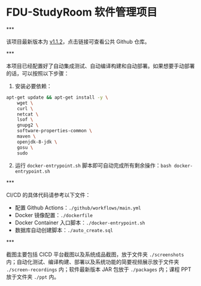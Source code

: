 # FDU-StudyRoom 软件管理项目

\***

该项目最新版本为 [v1.1.2](https://github.com/why-q/SPM-Studyroom)，点击链接可查看公共 Github 仓库。

\***

本项目已经配置好了自动集成测试、自动编译构建和自动部署。如果想要手动部署的话，可以按照以下步骤：

1. 安装必要依赖：

```bash
apt-get update && apt-get install -y \
    wget \
    curl \
    netcat \
    lsof \
    gnupg2 \
    software-properties-common \
    maven \
    openjdk-8-jdk \
    gosu \
    sudo
```

2. 运行 `docker-entrypoint.sh` 脚本即可自动完成所有剩余操作：`bash docker-entrypoint.sh`

\***

CI/CD 的具体代码请参考以下文件：

- 配置 Github Actions：`./github/workflows/main.yml`
- Docker 镜像配置：`./dockerfile`
- Docker Container 入口脚本：`./docker-entrypoint.sh`
- 数据库自动创建脚本：`./auto_create.sql`

\***

截图主要包括 CICD 平台截图以及系统成品截图，放于文件夹 `./screenshots` 内；自动化测试、编译构建、部署以及系统功能的简要视频展示放于文件夹 `./screen-recordings` 内；软件最新版本 JAR 包放于 `./packages` 内；课程 PPT 放于文件夹 `./ppt` 内。
